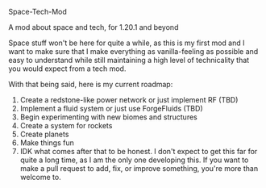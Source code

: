 Space-Tech-Mod

A mod about space and tech, for 1.20.1 and beyond

Space stuff won't be here for quite a while,
as this is my first mod and I want to make sure that I make everything as vanilla-feeling
as possible and easy to understand while still maintaining a high level of technicality that
you would expect from a tech mod.

With that being said, here is my current roadmap:

1. Create a redstone-like power network or just implement RF (TBD)
2. Implement a fluid system or just use ForgeFluids (TBD)
3. Begin experimenting with new biomes and structures
4. Create a system for rockets
5. Create planets
6. Make things fun
7. IDK what comes after that to be honest. I don't expect to get this far for quite a long time,
as I am the only one developing this. If you want to make a pull request to add, fix, or improve
something, you're more than welcome to.
